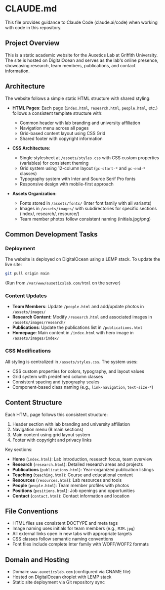 # CLAUDE.md

This file provides guidance to Claude Code (claude.ai/code) when working with code in this repository.

## Project Overview

This is a static academic website for the Auxetics Lab at Griffith University. The site is hosted on DigitalOcean and serves as the lab's online presence, showcasing research, team members, publications, and contact information.

## Architecture

The website follows a simple static HTML structure with shared styling:

- **HTML Pages**: Each page (`index.html`, `research.html`, `people.html`, etc.) follows a consistent template structure with:
  - Common header with lab branding and university affiliation
  - Navigation menu across all pages
  - Grid-based content layout using CSS Grid
  - Shared footer with copyright information

- **CSS Architecture**: 
  - Single stylesheet at `/assets/styles.css` with CSS custom properties (variables) for consistent theming
  - Grid system using 12-column layout (`gc-start-*` and `gc-end-*` classes)
  - Typography system with Inter and Source Serif Pro fonts
  - Responsive design with mobile-first approach

- **Assets Organization**:
  - Fonts stored in `/assets/fonts/` (Inter font family with all variants)
  - Images in `/assets/images/` with subdirectories for specific sections (index/, research/, resource/)
  - Team member photos follow consistent naming (initials.jpg/png)

## Common Development Tasks

### Deployment
The website is deployed on DigitalOcean using a LEMP stack. To update the live site:
```bash
git pull origin main
```
(Run from `/var/www/auxeticslab.com/html` on the server)

### Content Updates
- **Team Members**: Update `/people.html` and add/update photos in `/assets/images/`
- **Research Content**: Modify `/research.html` and associated images in `/assets/images/research/`
- **Publications**: Update the publications list in `/publications.html`
- **Homepage**: Main content in `/index.html` with hero image in `/assets/images/index/`

### CSS Modifications
All styling is centralized in `/assets/styles.css`. The system uses:
- CSS custom properties for colors, typography, and layout values
- Grid system with predefined column classes
- Consistent spacing and typography scales
- Component-based class naming (e.g., `link-navigation`, `text-size-*`)

## Content Structure

Each HTML page follows this consistent structure:
1. Header section with lab branding and university affiliation
2. Navigation menu (8 main sections)
3. Main content using grid layout system
4. Footer with copyright and privacy links

Key sections:
- **Home** (`index.html`): Lab introduction, research focus, team overview
- **Research** (`research.html`): Detailed research areas and projects
- **Publications** (`publications.html`): Year-organized publication listings
- **Teaching** (`teaching.html`): Course and educational content
- **Resources** (`resources.html`): Lab resources and tools
- **People** (`people.html`): Team member profiles with photos
- **Positions** (`positions.html`): Job openings and opportunities
- **Contact** (`contact.html`): Contact information and location

## File Conventions

- HTML files use consistent DOCTYPE and meta tags
- Image naming uses initials for team members (e.g., `MJM.jpg`)
- All external links open in new tabs with appropriate targets
- CSS classes follow semantic naming conventions
- Font files include complete Inter family with WOFF/WOFF2 formats

## Domain and Hosting

- Domain: `www.auxeticslab.com` (configured via CNAME file)
- Hosted on DigitalOcean droplet with LEMP stack
- Static site deployment via Git repository sync